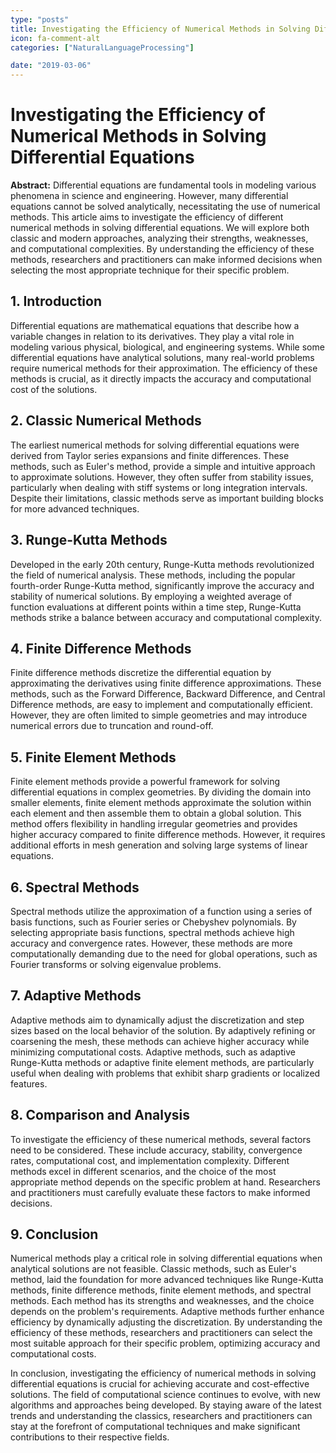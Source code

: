 ```yaml
---
type: "posts"
title: Investigating the Efficiency of Numerical Methods in Solving Differential Equations
icon: fa-comment-alt
categories: ["NaturalLanguageProcessing"]

date: "2019-03-06"
---
```




# Investigating the Efficiency of Numerical Methods in Solving Differential Equations

**Abstract:**
Differential equations are fundamental tools in modeling various phenomena in science and engineering. However, many differential equations cannot be solved analytically, necessitating the use of numerical methods. This article aims to investigate the efficiency of different numerical methods in solving differential equations. We will explore both classic and modern approaches, analyzing their strengths, weaknesses, and computational complexities. By understanding the efficiency of these methods, researchers and practitioners can make informed decisions when selecting the most appropriate technique for their specific problem.

## 1. Introduction
Differential equations are mathematical equations that describe how a variable changes in relation to its derivatives. They play a vital role in modeling various physical, biological, and engineering systems. While some differential equations have analytical solutions, many real-world problems require numerical methods for their approximation. The efficiency of these methods is crucial, as it directly impacts the accuracy and computational cost of the solutions.

## 2. Classic Numerical Methods
The earliest numerical methods for solving differential equations were derived from Taylor series expansions and finite differences. These methods, such as Euler's method, provide a simple and intuitive approach to approximate solutions. However, they often suffer from stability issues, particularly when dealing with stiff systems or long integration intervals. Despite their limitations, classic methods serve as important building blocks for more advanced techniques.

## 3. Runge-Kutta Methods
Developed in the early 20th century, Runge-Kutta methods revolutionized the field of numerical analysis. These methods, including the popular fourth-order Runge-Kutta method, significantly improve the accuracy and stability of numerical solutions. By employing a weighted average of function evaluations at different points within a time step, Runge-Kutta methods strike a balance between accuracy and computational complexity.

## 4. Finite Difference Methods
Finite difference methods discretize the differential equation by approximating the derivatives using finite difference approximations. These methods, such as the Forward Difference, Backward Difference, and Central Difference methods, are easy to implement and computationally efficient. However, they are often limited to simple geometries and may introduce numerical errors due to truncation and round-off.

## 5. Finite Element Methods
Finite element methods provide a powerful framework for solving differential equations in complex geometries. By dividing the domain into smaller elements, finite element methods approximate the solution within each element and then assemble them to obtain a global solution. This method offers flexibility in handling irregular geometries and provides higher accuracy compared to finite difference methods. However, it requires additional efforts in mesh generation and solving large systems of linear equations.

## 6. Spectral Methods
Spectral methods utilize the approximation of a function using a series of basis functions, such as Fourier series or Chebyshev polynomials. By selecting appropriate basis functions, spectral methods achieve high accuracy and convergence rates. However, these methods are more computationally demanding due to the need for global operations, such as Fourier transforms or solving eigenvalue problems.

## 7. Adaptive Methods
Adaptive methods aim to dynamically adjust the discretization and step sizes based on the local behavior of the solution. By adaptively refining or coarsening the mesh, these methods can achieve higher accuracy while minimizing computational costs. Adaptive methods, such as adaptive Runge-Kutta methods or adaptive finite element methods, are particularly useful when dealing with problems that exhibit sharp gradients or localized features.

## 8. Comparison and Analysis
To investigate the efficiency of these numerical methods, several factors need to be considered. These include accuracy, stability, convergence rates, computational cost, and implementation complexity. Different methods excel in different scenarios, and the choice of the most appropriate method depends on the specific problem at hand. Researchers and practitioners must carefully evaluate these factors to make informed decisions.

## 9. Conclusion
Numerical methods play a critical role in solving differential equations when analytical solutions are not feasible. Classic methods, such as Euler's method, laid the foundation for more advanced techniques like Runge-Kutta methods, finite difference methods, finite element methods, and spectral methods. Each method has its strengths and weaknesses, and the choice depends on the problem's requirements. Adaptive methods further enhance efficiency by dynamically adjusting the discretization. By understanding the efficiency of these methods, researchers and practitioners can select the most suitable approach for their specific problem, optimizing accuracy and computational costs.

In conclusion, investigating the efficiency of numerical methods in solving differential equations is crucial for achieving accurate and cost-effective solutions. The field of computational science continues to evolve, with new algorithms and approaches being developed. By staying aware of the latest trends and understanding the classics, researchers and practitioners can stay at the forefront of computational techniques and make significant contributions to their respective fields.